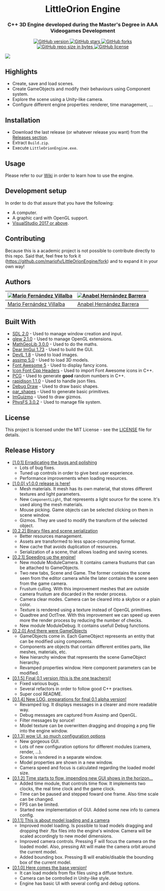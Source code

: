 <h1 align="center" style="border-bottom: none;">LittleOrion Engine</h1>
<h3 align="center">C++ 3D Engine developed during the Master's Degree in AAA Videogames Development</h3>
<p align="center">
  <a href="https://github.com/mariofv/LittleOrionEngine/releases/">
    <img alt="GitHub version" src="https://img.shields.io/github/v/release/mariofv/LittleOrionEngine?include_prereleases">
  </a>
  <a href="https://github.com/mariofv/LittleOrionEngine/stargazers/">
    <img alt="GitHub stars" src="https://img.shields.io/github/stars/mariofv/LittleOrionEngine.svg">
  </a>
  <a href="https://github.com/mariofv/LittleOrionEngine/network/">
    <img alt="GitHub forks" src="https://img.shields.io/github/forks/mariofv/LittleOrionEngine.svg">
  </a>
  <a href="https://github.com/mariofv/LittleOrionEngine/">
    <img alt="GitHub repo size in bytes" src="https://img.shields.io/github/repo-size/mariofv/LittleOrionEngine.svg">
  </a>
  <a href="https://github.com/mariofv/LittleOrionEngine/blob/master/LICENSE">
    <img alt="GitHub license" src="https://img.shields.io/github/license/mariofv/LittleOrionEngine.svg">
  </a>
</p>

![](https://github.com/mariofv/LittleOrionEngine/blob/master/Media/engine_usage_v1_0_1.gif)

## Highlights
- Create, save and load scenes.
- Create GameObjects and modify their behaviours using Component system.
- Explore the scene using a Unity-like camera.
- Configure different engine properties: renderer, time management, ...

## Installation
- Download the last release (or whatever release you want) from the [Releases section](https://github.com/mariofv/LittleOrionEngine/releases).
- Extract `Build.zip`.
- Execute `LittleOrionEngine.exe`.

## Usage
Please refer to our [Wiki](https://github.com/mariofv/LittleOrionEngine/wiki) in order to learn how to use the engine.

## Development setup
In order to do that assure that you have the following:
- A computer.
- A graphic card with OpenGL support.
- [VisualStudio 2017 or above](https://visualstudio.microsoft.com/es/).

## Contributing
Because this is a academic project is not possible to contribute directly to this repo. Said that, feel free to fork it (<https://github.com/mariofv/LittleOrionEngine/fork>) and to expand it in your own way!

## Authors
| [![Mario Fernández Villalba](https://github.com/mariofv.png?size=100)](https://github.com/mariofv) | [![Anabel Hernández Barrera](https://github.com/yalania.png?size=100)](https://github.com/yalania) |
| ---- | ---- |
| [Mario Fernández Villalba](https://github.com/mariofv/) | [Anabel Hernández Barrera](https://github.com/yalania/) |

## Built With
* [SDL 2.0](https://www.libsdl.org/) - Used to manage window creation and input.
* [glew 2.1.0](http://glew.sourceforge.net/) - Used to manage OpenGL extensions.
* [MathGeoLib 3.0.0](https://github.com/juj/MathGeoLib/) - Used to do the maths.
* [Dear ImGui 1.73](https://github.com/ocornut/imgui/) - Used to build the GUI.
* [DevIL 1.8](http://openil.sourceforge.net/) - Used to load images.
* [assimp 5.0](https://github.com/assimp/assimp/) - Used to load 3D models.
* [Font Awesome 5](https://github.com/FortAwesome/Font-Awesome) - Used to display fancy icons.
* [Icon Font Cpp Headers](https://github.com/juliettef/IconFontCppHeaders/) - Used to import Font Awesome icons in C++.
* [PCG](http://www.pcg-random.org/) - Used to generate **good** random numbers in C++.
* [rapidjson 1.1.0](https://github.com/Tencent/rapidjson/) - Used to handle json files.
* [Debug Draw](https://github.com/glampert/debug-draw/) - Used to draw basic shapes.
* [par_shapes](https://github.com/prideout/par/blob/master/par_shapes.h) - Used to generate basic primitives.
* [ImGuizmo](https://github.com/CedricGuillemet/ImGuizmo) - Used to draw gizmos.
* [PhysFS 3.0.2](http://icculus.org/physfs/) - Used to manage file system.

## License
This project is licensed under the MIT License - see the [LICENSE](https://github.com/mariofv/LittleOrionEngine/blob/master/LICENSE) file for details.

## Release History
* [[1.0.1] Erradicating the bugs and polishing](https://github.com/mariofv/LittleOrionEngine/releases/tag/v1.0.1)
    * Lots of bug fixes.
    * Tuned up controls in order to give best user experience.
    * Performance improvements when loading resources.
* [[1.0.0] v1.0.0 release is here!](https://github.com/mariofv/LittleOrionEngine/releases/tag/v1.0.0)
    * Mesh materials. It mesh has its own material, that stores different textures and light parameters.
    * New `ComponentLight`, that represents a light source for the scene. It's used along the mesh materials.
    * Mouse picking. Game objects can be selected clicking on them in scene window.
    * Gizmos. They are used to modify the transform of the selected object.
* [[0.2.2] Binary files and scene serialization](https://github.com/mariofv/LittleOrionEngine/releases/tag/v0.2.2-alpha)
    * Better resources management.
    * Assets are transformed to less space-consuming format.
    * New cache that avoids duplication of resources.
    * Serialization of a scene, that allows loading and saving scenes.
* [[0.2.1] Speeding up the engine!](https://github.com/mariofv/LittleOrionEngine/releases/tag/v0.2.1-alpha)
    * New module ModuleCamera. It contains camera frustums that can be attached to GameObjects.
    * Two new tabs, Scene and Game. The former contains the scene seen from the editor camera while the later contains the scene seen from the game camera.
    * Frustum culling. With this improvement meshes that are outside camera frustum are discarded in the render process.
    * Camera clear modes. Camera can be cleared into a skybox or a plain color.
    * Texture is rendered using a texture instead of OpenGL primitives.
    * Quadtree and OctTree. With this improvement we can speed up even more the render process by reducing the number of checks.
    * New module ModuleDebug. It contains usefull Debug functions.
* [[0.2.0] And there were GameObjects](https://github.com/mariofv/LittleOrionEngine/releases/tag/v0.2.0-alpha)
    * GameObjects come in. Each GameObject represents an entity that can be modified using components.
    * Components are objects that contain different entities parts, like meshes, materials, etc.  
    * New hierarchy window that represents the scene GameObject hierarchy.
    * Revamped properties window. Here component parameters can be modified.
* [[0.1.5] Final 0.1 version (this is the one teachers)!](https://github.com/mariofv/LittleOrionEngine/releases/tag/v0.1.5-alpha)
    * Fixed various bugs.
    * Several refactors in order to follow good C++ practises.
    * Super cool README.
* [[0.1.4] New LOG, preparations for final 0.1 alpha version!](https://github.com/mariofv/LittleOrionEngine/releases/tag/v0.1.4-alpha)
    * Revamped log. It displays messages in a clearer and more readable way.
    * Debug messages are captured from Assimp and OpenGL.
    * Filter messages by soruce!
    * Model texture can be overwritten dragging and dropping a png file into the engine window.
* [[0.1.3] wow UI, so much configuration options](https://github.com/mariofv/LittleOrionEngine/releases/tag/v0.1.3-alpha)
    * New gorgeous GUI.
    * Lots of new configuration options for different modules (camera, render, ...).
    * Scene is rendered in a separate window.
    * Model properties are shown in a new window.
    * Camera speed and focus is calculated regarding the loaded model size.
* [[0.1.2] Time starts to flow, impending new GUI shows in the horizon...](https://github.com/mariofv/LittleOrionEngine/releases/tag/v0.1.2-alpha)
    * Added time module, that controls time flow. It implements two clocks, the real time clock and the game clock.
    * Time can be paused and stepped foward one frame. Also time scale can be changed.
    * FPS can be limited.
    * Started new implementation of GUI. Added some new info to camera config.
* [[0.1.1] This is about model loading and a camera](https://github.com/mariofv/LittleOrionEngine/releases/tag/v0.1.1-alpha)
    * Improved model loading. Is possible to load models dragging and dropping their .fbx files into the engine's window. Camera will be scaled accordingly to new model dimensions.
    * Improved camera controls. Pressing F will focus the camera on the loaded model. Also, pressing Alt will make the camera orbit around the current model.
    * Added bounding box. Pressing B will enable/disable the bounding box of the current model.
* [[0.1.0] Here comes the base version!](https://github.com/mariofv/LittleOrionEngine/releases/tag/v0.1.0-alpha)
    * It can load models from fbx files using a diffuse texture.
    * Camera can be controlled in Unity-like style.
    * Engine has basic UI with several config and debug options.
